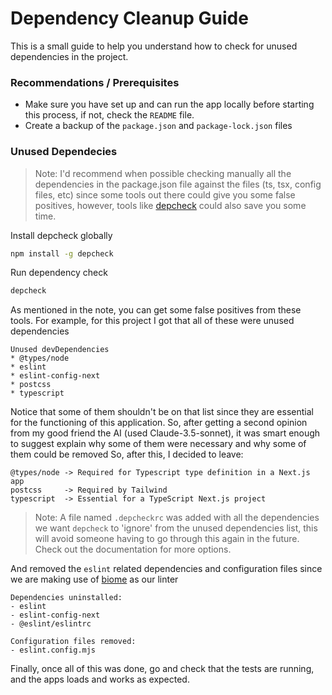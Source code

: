 # Dependency Cleanup Guide

This is a small guide to help you understand how to check for unused dependencies in the project.

### Recommendations / Prerequisites

- Make sure you have set up and can run the app locally before starting this process, if not, check the `README` file.
- Create a backup of the `package.json` and `package-lock.json` files

### Unused Dependecies

> Note: I'd recommend when possible checking manually all the dependencies in the package.json file against the files (ts, tsx, config files, etc) since some tools out there could give you some false positives, however, tools like [depcheck](https://www.npmjs.com/package/depcheck) could also save you some time.

Install depcheck globally

```bash
npm install -g depcheck
```

Run dependency check

```bash
depcheck
```

As mentioned in the note, you can get some false positives from these tools. For example, for this project I got that all of these were unused dependencies

```
Unused devDependencies
* @types/node
* eslint
* eslint-config-next
* postcss
* typescript
```

Notice that some of them shouldn't be on that list since they are essential for the functioning of this application.
So, after getting a second opinion from my good friend the AI (used Claude-3.5-sonnet), it was smart enough to suggest explain why some of them were necessary and why some of them could be removed
So, after this, I decided to leave:

```
@types/node -> Required for Typescript type definition in a Next.js app
postcss     -> Required by Tailwind
typescript  -> Essential for a TypeScript Next.js project
```

> Note: A file named `.depcheckrc` was added with all the dependencies we want `depcheck` to 'ignore' from the unused dependencies list, this will avoid someone having to go through this again in the future. Check out the documentation for more options.

And removed the `eslint` related dependencies and configuration files since we are making use of [biome](https://www.npmjs.com/package/@biomejs/biome/) as our linter

```
Dependencies uninstalled:
- eslint
- eslint-config-next
- @eslint/eslintrc

Configuration files removed:
- eslint.config.mjs
```

Finally, once all of this was done, go and check that the tests are running, and the apps loads and works as expected.

